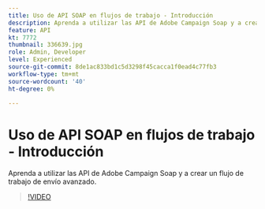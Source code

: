 ```yaml
---
title: Uso de API SOAP en flujos de trabajo - Introducción
description: Aprenda a utilizar las API de Adobe Campaign Soap y a crear un flujo de trabajo de envío avanzado.
feature: API
kt: 7772
thumbnail: 336639.jpg
role: Admin, Developer
level: Experienced
source-git-commit: 8de1ac833bd1c5d3298f45cacca1f0ead4c77fb3
workflow-type: tm+mt
source-wordcount: '40'
ht-degree: 0%

---
```



# Uso de API SOAP en flujos de trabajo - Introducción

Aprenda a utilizar las API de Adobe Campaign Soap y a crear un flujo de trabajo de envío avanzado.

>[!VIDEO](https://video.tv.adobe.com/v/336639?quality=12)
